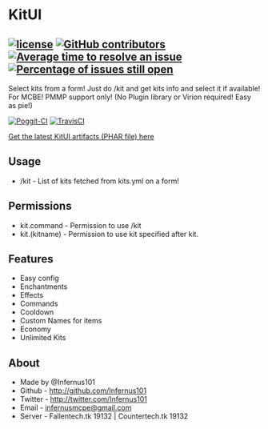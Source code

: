 # KitUI

[![license](https://img.shields.io/github/license/Infernus101/KitUI.svg)](https://github.com/Infernus101/KitUI/blob/master/LICENSE)
[![GitHub contributors](https://img.shields.io/github/contributors/Infernus101/KitUI.svg)](https://github.com/Infernus101/KitUI/graphs/contributors)
[![Average time to resolve an issue](http://isitmaintained.com/badge/resolution/Infernus101/KitUI.svg)](http://isitmaintained.com/project/Infernus101/KitUI "Average time to resolve an issue")
[![Percentage of issues still open](http://isitmaintained.com/badge/open/Infernus101/KitUI.svg)](http://isitmaintained.com/project/Infernus101/KitUI "Percentage of issues still open")
-------------
Select kits from a form! Just do /kit and get kits info and select it if available! For MCBE! PMMP support only!
(No Plugin library or Virion required! Easy as pie!)

[![Poggit-CI](https://poggit.pmmp.io/ci.shield/Infernus101/KitUI/KitUI)](https://poggit.pmmp.io/ci/Infernus101/KitUI/KitUI)
[![TravisCI](https://api.travis-ci.org/Infernus101/KitUI.svg?branch=master)](https://travis-ci.org/Infernus101/KitUI)

[Get the latest KitUI artifacts (PHAR file) here](https://poggit.pmmp.io/ci/Infernus101/KitUI/KitUI)

## Usage
- /kit - List of kits fetched from kits.yml on a form!

## Permissions
- kit.command - Permission to use /kit
- kit.(kitname) - Permission to use kit specified after kit.

## Features
- Easy config
- Enchantments
- Effects
- Commands 
- Cooldown 
- Custom Names for items
- Economy
- Unlimited Kits

## About
- Made by @Infernus101
- Github - http://github.com/Infernus101
- Twitter - http://twitter.com/Infernus101
- Email - infernusmcpe@gmail.com
- Server - Fallentech.tk 19132 | Countertech.tk 19132
